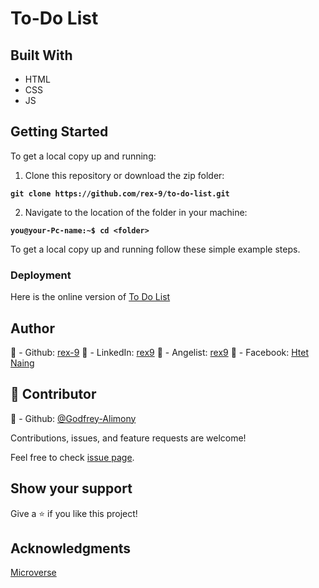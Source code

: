 # To-Do List

## Built With
- HTML
- CSS
- JS

## Getting Started

To get a local copy up and running:

1. Clone this repository or download the zip folder:

**``git clone https://github.com/rex-9/to-do-list.git``**

2. Navigate to the location of the folder in your machine:

**``you@your-Pc-name:~$ cd <folder>``**

To get a local copy up and running follow these simple example steps.

### Deployment

Here is the online version of [To Do List](https://rex-9.github.io/ToDoList/)

## Author
👤 - Github: [rex-9](https://github.com/rex-9/)
👤 - LinkedIn: [rex9](https://www.linkedin.com/in/rex9/)
👤 - Angelist: [rex9](https://angel.co/u/rex9)
👤 - Facebook: [Htet Naing](https://www.facebook.com/htetnaing0814)

## 🤝 Contributor
👤 - Github: [@Godfrey-Alimony](https://github.com/Godfrey-Alimony/)

Contributions, issues, and feature requests are welcome!

Feel free to check [issue page](https://github.com/rex-9/to-do-list/issues).

## Show your support
Give a ⭐️ if you like this project!

## Acknowledgments
[Microverse](https://bit.ly/MicroverseTN)
